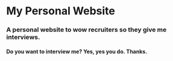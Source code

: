 # **My Personal Website**

### A personal website to wow recruiters so they give me interviews. 

#### Do you want to interview me? Yes, yes you do. Thanks.
